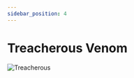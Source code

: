 ```yaml
---
sidebar_position: 4
---
```


# Treacherous Venom

![Treacherous](https://vwiki.valorserver.com/api/item/picture/treacherous%20venom)
